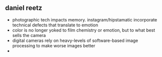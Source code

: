 daniel reetz
------------

* photographic tech impacts  memory. instagram/hipstamatic incorporate technical defects that translate to emotion
* color is no longer yoked to film chemistry or emotion, but to what best sells the camera
* digital cameras rely on heavy-levels of software-based image processing to make worse images better
* 